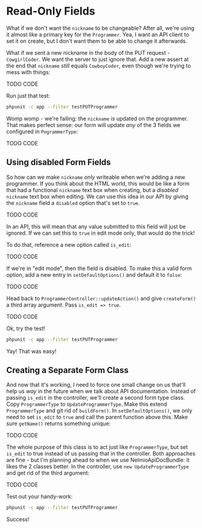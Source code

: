 # Read-Only Fields

What if we don't want the `nickname` to be changeable? After all, we're using
it almost like a primary key for the `Programmer`. Yea, I want an API client
to set it on create, but I don't want them to be able to change it afterwards.

What if we sent a new nickname in the body of the PUT request - `CowgirlCoder`.
We want the server to just ignore that. Add a new assert at the end that
`nickname` *still* equals `CowboyCoder`, even though we're trying to mess
with things:

TODO CODE

Run just that test:

```bash
phpunit -c app --filter testPUTProgrammer
```

Womp womp - we're failing: the `nickname` *is* updated on the programmer.
That makes perfect sense: our form will update *any* of the 3 fields we
configured in `PogrammerType`:

TODO CODE

## Using disabled Form Fields

So how can we make `nickname` *only* writeable when we're adding a new programmer.
If you think about the HTML world, this would be like a form that had a
functional `nickname` text box when creating, but a *disabled* `nickname`
text box when editing. We can use this idea in our API by giving the `nickname`
field a `disabled` option that's set to `true`.

TODO CODE

In an API, this will mean that any value submitted to this field will just
be ignored. If we can set this to `true` in edit mode only, that would do
the trick!

To do that, reference a new option called `is_edit`:

TODO CODE

If we're in "edit mode", then the field is disabled. To make this a valid
form option, add a new entry in `setDefaultOptions()` and default it to
`false`:

TODO CODE

Head back to `ProgrammerController::updateAction()` and give `createForm()`
a third array argument. Pass `is_edit => true`.

TODO CODE

Ok, try the test!

```bash
phpunit -c app --filter testPUTProgrammer
```

Yay! That was easy!

## Creating a Separate Form Class

And now that it's working, I need to force one small change on us that'll
help us *way* in the future when we talk about API documentation. Instead
of passing `is_edit` in the controller, we'll create a second form type class.
Copy `ProgrammerType` to `UpdateProgrammerType`. Make this extend `ProgrammerType`
and git rid of `buildForm()`. In `setDefaultOptions()`, we only need to set
`is_edit` to `true` and call the parent function above this. Make sure `getName()`
returns something unique:

TODO CODE

The whole purpose of this class is to act just like `ProgrammerType`, but
set `is_edit` to true instead of us passing that in the controller. Both
approaches are fine - but I'm planning ahead to when we use NelmioApiDocBundle:
it likes the 2 classes better. In the controller, use `new UpdateProgrammerType`
and get rid of the third argument:

TODO CODE

Test out your handy-work:

```bash
phpunit -c app --filter testPUTProgrammer
```

Success!
